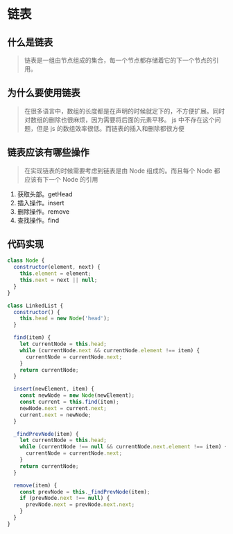 # 链表

## 什么是链表

> 链表是一组由节点组成的集合，每一个节点都存储着它的下一个节点的引用。

## 为什么要使用链表

> 在很多语言中，数组的长度都是在声明的时候就定下的，不方便扩展。同时对数组的删除也很麻烦，因为需要将后面的元素平移。
> js 中不存在这个问题，但是 js 的数组效率很低。而链表的插入和删除都很方便

## 链表应该有哪些操作

> 在实现链表的时候需要考虑到链表是由 Node 组成的。而且每个 Node 都应该有下一个 Node 的引用

1. 获取头部。getHead
2. 插入操作。insert
3. 删除操作。remove
4. 查找操作。find

## 代码实现

```js
class Node {
  constructor(element, next) {
    this.element = element;
    this.next = next || null;
  }
}

class LinkedList {
  constructor() {
    this.head = new Node('head');
  }

  find(item) {
    let currentNode = this.head;
    while (currentNode.next && currentNode.element !== item) {
      currentNode = currentNode.next;
    }
    return currentNode;
  }

  insert(newElement, item) {
    const newNode = new Node(newElement);
    const current = this.find(item);
    newNode.next = current.next;
    current.next = newNode;
  }

  _findPrevNode(item) {
    let currentNode = this.head;
    while (currentNode !== null && currentNode.next.element !== item) {
      currentNode = currentNode.next;
    }
    return currentNode;
  }

  remove(item) {
    const prevNode = this._findPrevNode(item);
    if (prevNode.next !== null) {
      prevNode.next = prevNode.next.next;
    }
  }
}
```
